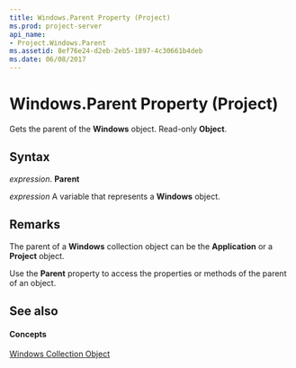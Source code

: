 ```yaml
---
title: Windows.Parent Property (Project)
ms.prod: project-server
api_name:
- Project.Windows.Parent
ms.assetid: 8ef76e24-d2eb-2eb5-1897-4c30661b4deb
ms.date: 06/08/2017
---
```



# Windows.Parent Property (Project)

Gets the parent of the **Windows** object. Read-only **Object**.


## Syntax

 _expression_. **Parent**

 _expression_ A variable that represents a **Windows** object.


## Remarks

The parent of a **Windows** collection object can be the **Application** or a **Project** object.

Use the **Parent** property to access the properties or methods of the parent of an object.


## See also


#### Concepts


[Windows Collection Object](windows-object-project.md)
